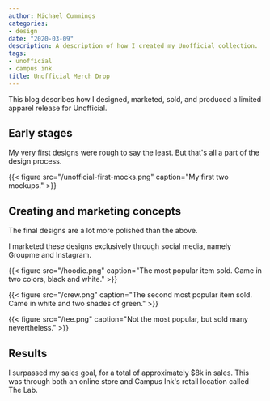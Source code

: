 ```yaml
---
author: Michael Cummings
categories:
- design
date: "2020-03-09"
description: A description of how I created my Unofficial collection.
tags:
- unofficial
- campus ink
title: Unofficial Merch Drop
---
```


This blog describes how I designed, marketed, sold, and produced a limited apparel release for Unofficial.
<!--more-->

## Early stages

My very first designs were rough to say the least. But that's all a part of the design process. 

{{< figure src="/unofficial-first-mocks.png" caption="My first two mockups." >}}

## Creating and marketing concepts

The final designs are a lot more polished than the above.

I marketed these designs exclusively through social media, namely Groupme and Instagram.

{{< figure src="/hoodie.png" caption="The most popular item sold. Came in two colors, black and white." >}}

{{< figure src="/crew.png" caption="The second most popular item sold. Came in white and two shades of green." >}}

{{< figure src="/tee.png" caption="Not the most popular, but sold many nevertheless." >}}

## Results

I surpassed my sales goal, for a total of approximately $8k in sales. This was through both an online store and Campus Ink's retail location called The Lab.

